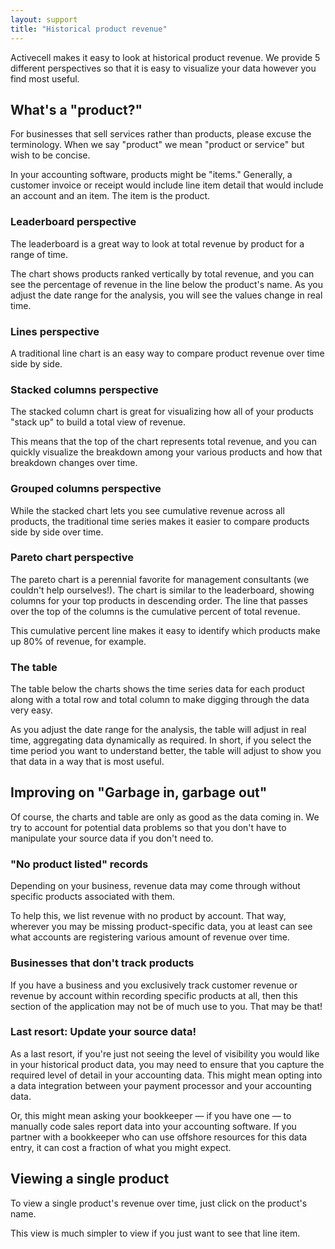 ```yaml
---
layout: support
title: "Historical product revenue"
---
```


Activecell makes it easy to look at historical product revenue. We provide 5 different perspectives so that it is easy to visualize your data however you find most useful.

## What's a "product?"

For businesses that sell services rather than products, please excuse the terminology. When we say "product" we mean "product or service" but wish to be concise.

In your accounting software, products might be "items." Generally, a customer invoice or receipt would include line item detail that would include an account and an item. The item is the product.

### Leaderboard perspective

The leaderboard is a great way to look at total revenue by product for a range of time.

<!-- screenshot -->

The chart shows products ranked vertically by total revenue, and you can see the percentage of revenue in the line below the product's name. As you adjust the date range for the analysis, you will see the values change in real time.

### Lines perspective

<!-- screenshot -->

A traditional line chart is an easy way to compare product revenue over time side by side.

### Stacked columns perspective

The stacked column chart is great for visualizing how all of your products "stack up" to build a total view of revenue.

<!-- screenshot -->

This means that the top of the chart represents total revenue, and you can quickly visualize the breakdown among your various products and how that breakdown changes over time.

### Grouped columns perspective

<!-- screenshot -->

While the stacked chart lets you see cumulative revenue across all products, the traditional time series makes it easier to compare products side by side over time.

### Pareto chart perspective

The pareto chart is a perennial favorite for management consultants (we couldn't help ourselves!). The chart is similar to the leaderboard, showing columns for your top products in descending order. The line that passes over the top of the columns is the cumulative percent of total revenue.

<!-- screenshot -->

This cumulative percent line makes it easy to identify which products make up 80% of revenue, for example.

### The table

The table below the charts shows the time series data for each product along with a total row and total column to make digging through the data very easy.

<!-- screenshot -->

As you adjust the date range for the analysis, the table will adjust in real time, aggregating data dynamically as required. In short, if you select the time period you want to understand better, the table will adjust to show you that data in a way that is most useful.

## Improving on "Garbage in, garbage out"

Of course, the charts and table are only as good as the data coming in. We try to account for potential data problems so that you don't have to manipulate your source data if you don't need to.

### "No product listed" records

Depending on your business, revenue data may come through without specific products associated with them.

<!-- screenshot -->

To help this, we list revenue with no product by account. That way, wherever you may be missing product-specific data, you at least can see what accounts are registering various amount of revenue over time.

### Businesses that don't track products

If you have a business and you exclusively track customer revenue or revenue by account within recording specific products at all, then this section of the application may not be of much use to you. That may be that!

### Last resort: Update your source data!

As a last resort, if you're just not seeing the level of visibility you would like in your historical product data, you may need to ensure that you capture the required level of detail in your accounting data. This might mean opting into a data integration between your payment processor and your accounting data.

Or, this might mean asking your bookkeeper — if you have one — to manually code sales report data into your accounting software. If you partner with a bookkeeper who can use offshore resources for this data entry, it can cost a fraction of what you might expect.

## Viewing a single product

To view a single product's revenue over time, just click on the product's name.

<!-- screenshot -->

This view is much simpler to view if you just want to see that line item.